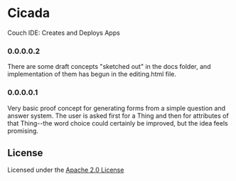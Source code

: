 # Cicada

Couch IDE: Creates and Deploys Apps

### 0.0.0.0.2

There are some draft concepts "sketched out" in the docs folder, and implementation of them has begun in the editing.html file.

### 0.0.0.0.1

Very basic proof concept for generating forms from a simple question and answer system. The user is asked first for a Thing and then for attributes of that Thing--the word choice could certainly be improved, but the idea feels promising.

## License

Licensed under the [Apache 2.0 License](http://www.apache.org/licenses/LICENSE-2.0.html)
